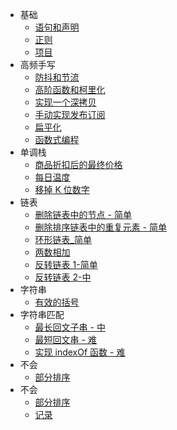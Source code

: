 - 基础
  - [语句和声明](docs/基础/语句和声明.md)
  - [正则](docs/基础/正则.md)
  - [项目](docs/基础/项目.md)
- 高频手写
  - [防抖和节流](docs/高频手写/防抖和节流.md)
  - [高阶函数和柯里化](docs/高频手写/高阶函数和柯里化.md)
  - [实现一个深拷贝](docs/高频手写/深拷贝.md)
  - [手动实现发布订阅](docs/高频手写/手动实现发布订阅.md)
  - [扁平化](docs/高频手写/扁平化.md)
  - [函数式编程](docs/高频手写/函数式编程.md)
- 单调栈
  - [商品折扣后的最终价格](docs/单调栈/finalPrices.1475.md)
  - [每日温度](docs/单调栈/dailyTemperatures.739.md)
  - [移掉 K 位数字](docs/单调栈/removeKdigits.md)
- 链表
  - [删除链表中的节点 - 简单](docs/链表/删除链表中的节点.md)
  - [删除排序链表中的重复元素 - 简单](docs/链表/删除排序链表中的重复元素.md)
  - [环形链表_简单](docs/链表/环形链表.md)
  - [两数相加](docs/链表/两数相加.md)
  - [反转链表 1-简单](docs/链表/反转链表1.md)
  - [反转链表 2-中](docs/链表/反转链表2.md)
- 字符串
  - [有效的括号](docs/字符串/有效的括号.md)
- 字符串匹配
  - [最长回文子串 - 中](docs/字符串匹配/最长回文子串.md)
  - [最短回文串 - 难](docs/字符串匹配/最短回文串.md)
  - [实现 indexOf 函数 - 难](docs/字符串匹配/实现indexOf.md)
- 不会
  - [部分排序](docs/其它/其它.md)
- 不会
  - [部分排序](docs/不会/sub-sort-lcci.md)
  - [记录](docs/不会/记录.md)
